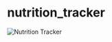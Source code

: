 # nutrition_tracker
![Nutrition Tracker](https://github.com/Shatrovskyi/nutrition_tracker/assets/61559978/3dd9855a-d81f-45f9-87d4-6ee0f7fa4f01)

